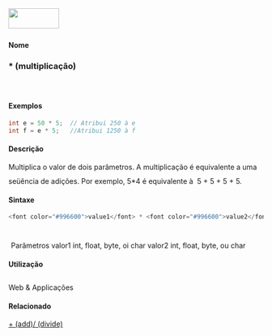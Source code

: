 <img height="40" src="../images/1pix.gif" width="100"/>
<img height="1" src="../images/1pix.gif" width="20"/>
<img height="1" src="../images/1pix.gif" width="555"/>

#### Nome
### * (multiplicação)
<img height="25" src="../images/1pix.gif" width="1"/>

#### Exemplos

```pde
int e = 50 * 5;  // Atribui 250 à e 
int f = e * 5;   //Atribui 1250 à f 

```

#### Descrição
Multiplica o valor de dois parâmetros. A
multiplicação é equivalente a uma
seüência de adições. Por exemplo, 5*4 é
equivalente à  5 + 5 + 5 + 5.
<img height="25" src="../images/1pix.gif" width="1"/>

#### Sintaxe
```pde
<font color="#996600">value1</font> * <font color="#996600">value2</font>
            
```
<img height="25" src="../images/1pix.gif" width="1"/>
Parâmetros
valor1
int, float, byte, oi char
valor2
int, float, byte, ou char
<img height="25" src="../images/1pix.gif" width="1"/>

#### Utilização

	
Web & Applicações
<img height="25" src="../images/1pix.gif" width="1"/>

#### Relacionado
[+ (add)](addition)[/ (divide)](divide)
